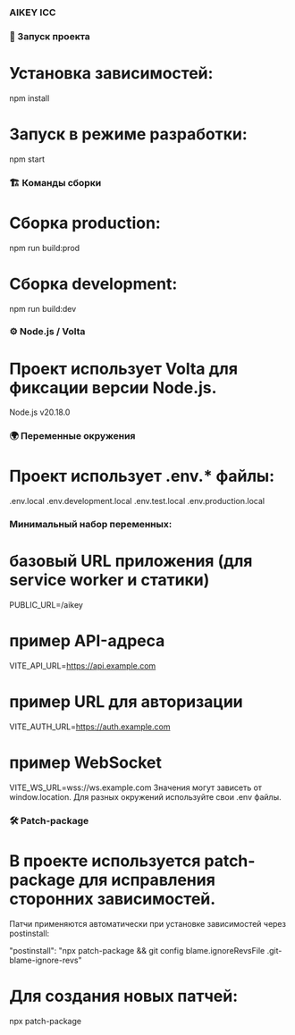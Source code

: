 ### AIKEY ICC

### 🚀 Запуск проекта

# Установка зависимостей:
npm install

# Запуск в режиме разработки:
npm start

### 🏗️ Команды сборки
# Сборка production:
npm run build:prod

# Сборка development:
npm run build:dev

### ⚙️ Node.js / Volta
# Проект использует Volta для фиксации версии Node.js.
Node.js v20.18.0


### 🌍 Переменные окружения
# Проект использует .env.* файлы:
.env.local
.env.development.local
.env.test.local
.env.production.local

### Минимальный набор переменных:


# базовый URL приложения (для service worker и статики)
PUBLIC_URL=/aikey

# пример API-адреса
VITE_API_URL=https://api.example.com

# пример URL для авторизации
VITE_AUTH_URL=https://auth.example.com

# пример WebSocket
VITE_WS_URL=wss://ws.example.com
Значения могут зависеть от window.location. Для разных окружений используйте свои .env файлы.

### 🛠️ Patch-package
# В проекте используется patch-package для исправления сторонних зависимостей.
Патчи применяются автоматически при установке зависимостей через postinstall:

"postinstall": "npx patch-package && git config blame.ignoreRevsFile .git-blame-ignore-revs"

# Для создания новых патчей:
npx patch-package <package-name>
